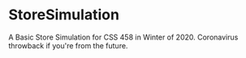 # StoreSimulation
A Basic Store Simulation for CSS 458 in Winter of 2020. Coronavirus throwback if you're from the future.

